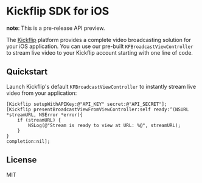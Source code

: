# Kickflip SDK for iOS

**note**: This is a pre-release API preview.

The [Kickflip](http://kickflip.io) platform provides a complete video broadcasting solution for your iOS application. You can use our pre-built `KFBroadcastViewController` to stream live video to your Kickflip account starting with one line of code.

## Quickstart

Launch Kickflip's default `KFBroadcastViewController` to instantly stream live video from your application:

```objc
[Kickflip setupWithAPIKey:@"API_KEY" secret:@"API_SECRET"];
[Kickflip presentBroadcastViewFromViewController:self ready:^(NSURL *streamURL, NSError *error){ 
    if (streamURL) {
    	NSLog(@"Stream is ready to view at URL: %@", streamURL);
    }
} 
completion:nil];
```
	
	
## License

MIT